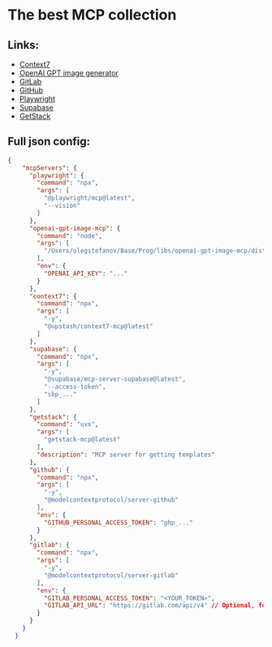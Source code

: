 # The best MCP collection

## Links:

- [Context7](https://github.com/upstash/context7)
- [OpenAI GPT image generator](https://github.com/SureScaleAI/openai-gpt-image-mcp)
- [GitLab](https://github.com/modelcontextprotocol/servers-archived/tree/main/src/gitlab)
- [GitHub](https://github.com/modelcontextprotocol/servers-archived/tree/main/src/github)
- [Playwright](https://github.com/microsoft/playwright-mcp)
- [Supabase](https://supabase.com/docs/guides/getting-started/mcp)
- [GetStack](https://getstack.coderr.online)

## Full json config:

```json
{
    "mcpServers": {
      "playwright": {
        "command": "npx",
        "args": [
          "@playwright/mcp@latest",
          "--vision"
        ]
      },
      "openai-gpt-image-mcp": {
        "command": "node",
        "args": [
          "/Users/olegstefanov/Base/Prog/libs/openai-gpt-image-mcp/dist/index.js" // path to the MCP server, need to be cloned from 
        ],
        "env": {
          "OPENAI_API_KEY": "..."
        }
      },
      "context7": {
        "command": "npx",
        "args": [
          "-y",
          "@upstash/context7-mcp@latest"
        ]
      },
      "supabase": {
        "command": "npx",
        "args": [
          "-y",
          "@supabase/mcp-server-supabase@latest",
          "--access-token",
          "sbp_..."
        ]
      },
      "getstack": {
        "command": "uvx",
        "args": [
          "getstack-mcp@latest"
        ],
        "description": "MCP server for getting templates"
      },
      "github": {
        "command": "npx",
        "args": [
          "-y",
          "@modelcontextprotocol/server-github"
        ],
        "env": {
          "GITHUB_PERSONAL_ACCESS_TOKEN": "ghp_..."
        }
      },
      "gitlab": {
        "command": "npx",
        "args": [
          "-y",
          "@modelcontextprotocol/server-gitlab"
        ],
        "env": {
          "GITLAB_PERSONAL_ACCESS_TOKEN": "<YOUR_TOKEN>",
          "GITLAB_API_URL": "https://gitlab.com/api/v4" // Optional, for self-hosted instances
        }
      }
    }
  }
```
